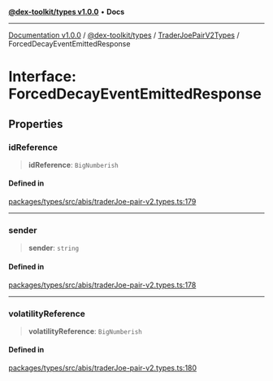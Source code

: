 [**@dex-toolkit/types v1.0.0**](../../../README.md) • **Docs**

***

[Documentation v1.0.0](../../../../../packages.md) / [@dex-toolkit/types](../../../README.md) / [TraderJoePairV2Types](../README.md) / ForcedDecayEventEmittedResponse

# Interface: ForcedDecayEventEmittedResponse

## Properties

### idReference

> **idReference**: `BigNumberish`

#### Defined in

[packages/types/src/abis/traderJoe-pair-v2.types.ts:179](https://github.com/niZmosis/dex-toolkit/blob/3d8b41b44787b30fbea5de3ab4737662ffb61bc8/packages/types/src/abis/traderJoe-pair-v2.types.ts#L179)

***

### sender

> **sender**: `string`

#### Defined in

[packages/types/src/abis/traderJoe-pair-v2.types.ts:178](https://github.com/niZmosis/dex-toolkit/blob/3d8b41b44787b30fbea5de3ab4737662ffb61bc8/packages/types/src/abis/traderJoe-pair-v2.types.ts#L178)

***

### volatilityReference

> **volatilityReference**: `BigNumberish`

#### Defined in

[packages/types/src/abis/traderJoe-pair-v2.types.ts:180](https://github.com/niZmosis/dex-toolkit/blob/3d8b41b44787b30fbea5de3ab4737662ffb61bc8/packages/types/src/abis/traderJoe-pair-v2.types.ts#L180)
